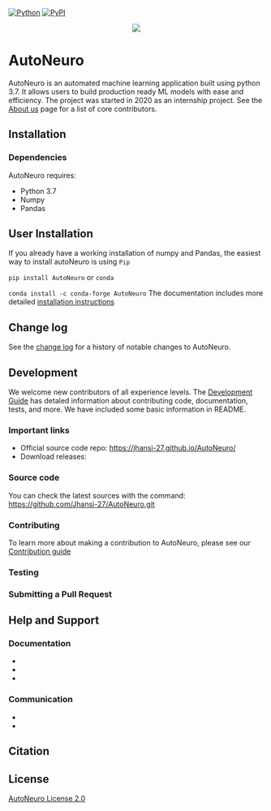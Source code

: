 [![Python](https://img.shields.io/pypi/pyversions/tensorflow.svg?style=plastic)](https://badge.fury.io/py/tensorflow)
[![PyPI](https://badge.fury.io/py/tensorflow.svg)](https://badge.fury.io/py/tensorflow)

<div align="center">
  <img src="https://2s7gjr373w3x22jf92z99mgm5w-wpengine.netdna-ssl.com/wp-content/uploads/2020/02/Qeexo_auto_ML.png">
</div>
<h1> AutoNeuro</h1>

AutoNeuro is an automated machine learning application built using python 3.7. It allows users to build production ready ML models with ease and efficiency.
The project was started in 2020 as an internship project. See the [About us](https://jhansi-27.github.io/AutoNeuro/) page for a list of core contributors.

## Installation

### Dependencies

AutoNeuro requires:
* Python 3.7
* Numpy
* Pandas

## User Installation
If you already have a working installation of numpy and Pandas, the easiest way to install autoNeuro is using ```Pip```

```pip install AutoNeuro```
or ```conda```

```conda install -c conda-forge AutoNeuro```
The documentation includes more detailed [installation instructions](https://jhansi-27.github.io/AutoNeuro/api/)

## Change log
See the [change log]() for a history of notable changes to AutoNeuro.

## Development
We welcome new contributors of all experience levels. The [Development Guide]() has detaled information about contributing code, documentation, tests, and more. 
We have included some basic information in README.

### Important links
* Official source code repo:  https://jhansi-27.github.io/AutoNeuro/
* Download releases: 

### Source code
You can check the latest sources with the command:
https://github.com/Jhansi-27/AutoNeuro.git

### Contributing
To learn more about making a contribution to AutoNeuro, please see our [Contribution guide]()

### Testing

### Submitting a Pull Request



## Help and Support
### Documentation
*   
*   
*
### Communication
*
*
## Citation
## License

[AutoNeuro License 2.0](LICENSE)
